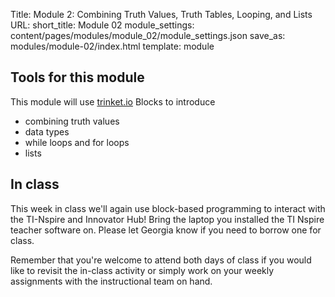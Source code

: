 Title: Module 2: Combining Truth Values, Truth Tables, Looping, and Lists
URL:
short_title: Module 02
module_settings: content/pages/modules/module_02/module_settings.json
save_as: modules/module-02/index.html
template: module

## Tools for this module

This module will use [trinket.io](https://trinket.io/) Blocks to introduce

- combining truth values
- data types
- while loops and for loops
- lists

## In class

This week in class we'll again use block-based programming to interact with
the TI-Nspire and Innovator Hub! Bring the laptop you installed the
 TI Nspire teacher software on. Please let Georgia know if
you need to borrow one for class.

Remember that you're welcome to attend both days of class if you would like
to revisit the in-class activity or simply work on your weekly assignments
with the instructional team on hand.